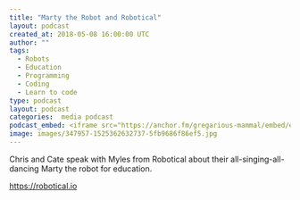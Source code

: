 ```yaml
---
title: "Marty the Robot and Robotical"
layout: podcast
created_at: 2018-05-08 16:00:00 UTC
author: ""
tags:
  - Robots
  - Education
  - Programming
  - Coding
  - Learn to code
type: podcast
layout: podcast
categories:  media podcast
podcast_embed: <iframe src="https://anchor.fm/gregarious-mammal/embed/episodes/Marty-the-Robot-and-Robotical-e1dnle/a-a3afqe" height="102px" width="400px" frameborder="0" scrolling="no"></iframe>
image: images/347957-1525362632737-5fb9686f86ef5.jpg
---
```

Chris and Cate speak with Myles from Robotical about their all-singing-all-dancing Marty the robot for education.

https://robotical.io
